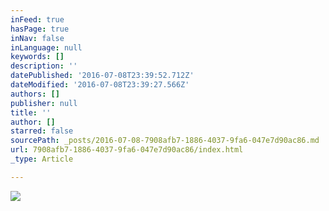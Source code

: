 ```yaml
---
inFeed: true
hasPage: true
inNav: false
inLanguage: null
keywords: []
description: ''
datePublished: '2016-07-08T23:39:52.712Z'
dateModified: '2016-07-08T23:39:27.566Z'
authors: []
publisher: null
title: ''
author: []
starred: false
sourcePath: _posts/2016-07-08-7908afb7-1886-4037-9fa6-047e7d90ac86.md
url: 7908afb7-1886-4037-9fa6-047e7d90ac86/index.html
_type: Article

---
```

![](https://the-grid-user-content.s3-us-west-2.amazonaws.com/2f17d7aa-3d20-4d12-943f-3f73417cc33d.jpg)